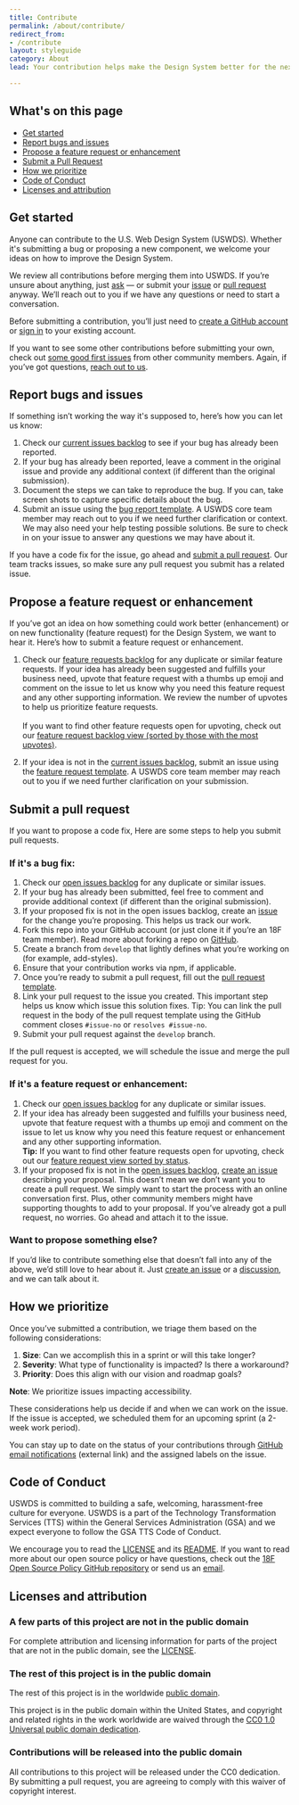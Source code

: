 ```yaml
---
title: Contribute
permalink: /about/contribute/
redirect_from:
- /contribute
layout: styleguide
category: About
lead: Your contribution helps make the Design System better for the next team that uses it.

---
```


## What's on this page

- [Get started](#get-started)
- [Report bugs and issues](#report-bugs-and-issues)
- [Propose a feature request or enhancement](#propose-a-feature-request-or-enhancement)
- [Submit a Pull Request](#submit-a-pull-request)
- [How we prioritize](#how-we-prioritize)
- [Code of Conduct](#code-of-conduct)
- [Licenses and attribution](#licenses-and-attribution)

## Get started

Anyone can contribute to the U.S. Web Design System (USWDS). Whether it's submitting a bug or proposing a new component, we welcome your ideas on how to improve the Design System.

We review all contributions before merging them into USWDS. If you’re unsure about anything, just [ask](uswds@gsa.gov) — or submit your [issue](https://docs.google.com/document/d/1CLNcJdmcK1LHU1NQIOcfA36oCyalNBOCYPTT0vdvnJY/edit#bookmark=kix.qd7q3abav6el) or [pull request](https://docs.google.com/document/d/1CLNcJdmcK1LHU1NQIOcfA36oCyalNBOCYPTT0vdvnJY/edit#bookmark=kix.pfifmfp0lps2) anyway. We’ll reach out to you if we have any questions or need to start a conversation.

Before submitting a contribution, you’ll just need to [create a GitHub account](https://github.com/join) or [sign in](https://github.com/login) to your existing account.  

If you want to see some other contributions before submitting your own, check out [some good first issues](https://github.com/uswds/uswds/issues?q=is%3Aissue+is%3Aopen+label%3A%22Good+First+Issue%22) from other community members. Again, if you’ve got questions,  [reach out to us](mailto:uswds@gsa.gov). 

## Report bugs and issues

If something isn’t working the way it's supposed to, here’s how you can let us know: 

1. Check our [current issues backlog](https://github.com/uswds/uswds/issues?q=is%3Aissue+is%3Aopen+label%3A%22Type%3A+Bug%22+) to see if your bug has already been reported.  
1. If your bug has already been reported, leave a comment in the original issue and provide any additional context (if different than the original submission). 
1. Document the steps we can take to reproduce the bug. If you can, take screen shots to capture specific details about the bug. 
1. Submit an issue using the [bug report template](https://github.com/uswds/uswds/issues/new?assignees=&labels=type%3A+bug&template=bug_report.md&title=). A USWDS core team member may reach out to you if we need further clarification or context. We may also need your help testing possible solutions. Be sure to check in on your issue to answer any questions we may have about it.
  
If you have a code fix for the issue, go ahead and [submit a pull request](https://github.com/uswds/uswds/compare). Our team tracks issues, so make sure any pull request you submit has a related issue.

## Propose a feature request or enhancement

If you’ve got an idea on how something could work better (enhancement) or on new functionality (feature request) for the Design System, we want to hear it. Here’s how to submit a feature request or enhancement.

1. Check our [feature requests backlog](https://github.com/uswds/uswds/issues?q=is%3Aissue+is%3Aopen+label%3A%22Type%3A+Feature+Request%22) for any duplicate or similar feature requests. If your idea has already been suggested and fulfills your business need, upvote that feature request with a thumbs up emoji and comment on the issue to let us know why you need this feature request and any other supporting information. We review the number of upvotes to help us prioritize feature requests. 
<br/><br/>If you want to find other feature requests open for upvoting, check out our [feature request backlog view (sorted by those with the most upvotes)](https://github.com/uswds/uswds/issues?q=is%3Aissue+is%3Aopen+label%3A%22Type%3A+Feature+Request%22+sort%3Areactions-desc). 

2. If your idea is not in the [current issues backlog](https://github.com/uswds/uswds/issues?q=is%3Aissue+is%3Aopen+label%3A%22Type%3A+Feature+Request%22), submit an issue using the [feature request template](https://github.com/uswds/uswds/issues/new?assignees=&labels=type%3A+feature+request&template=feature_request.md&title=).  A USWDS core team member may reach out to you if we need further clarification on your submission. 

## Submit a pull request

If you want to propose a code fix, Here are some steps to help you submit pull requests.

### If it's a bug fix:

1. Check our [open issues backlog](https://github.com/uswds/uswds/issues) for any duplicate or similar issues. 
1. If your bug has already been submitted, feel free to comment and provide additional context (if different than the original submission).  
1. If your proposed fix is not in the open issues backlog, create an [issue](https://github.com/uswds/uswds/issues/new/choose) for the change you’re proposing.  This helps us track our work. 
1. Fork this repo into your GitHub account (or just clone it if you’re an 18F team member). Read more about forking a repo on [GitHub](https://help.github.com/articles/fork-a-repo/). 
1. Create a branch from `develop` that lightly defines what you’re working on (for example, add-styles).
1. Ensure that your contribution works via npm, if applicable.
1. Once you’re ready to submit a pull request, fill out the [pull request template](https://github.com/uswds/uswds/compare).
1. Link your pull request to the issue you created. This important step helps us know which issue this solution fixes. Tip: You can link the pull request in the body of the pull request template using the GitHub comment closes `#issue-no` or `resolves #issue-no`. 
1. Submit your pull request against the `develop` branch. 

If the pull request is accepted, we will schedule the issue and merge the pull request for you. 

### If it's a feature request or enhancement:

1. Check our [open issues backlog](https://github.com/uswds/uswds/issues) for any duplicate or similar issues.
1. If your idea has already been suggested and fulfills your business need, upvote that feature request with a thumbs up emoji and comment on the issue to let us know why you need this feature request or enhancement and any other supporting information. 
<br/>**Tip:** If you want to find other feature requests open for upvoting, check out our [feature request view sorted by status](https://github.com/orgs/uswds/projects/8/views/18?sortedBy%5Bdirection%5D=asc&sortedBy%5BcolumnId%5D=Status).
1. If your proposed fix is not in the [open issues backlog](https://github.com/uswds/uswds/issues), [create an issue](https://github.com/uswds/uswds/issues/new?assignees=&labels=type%3A+feature+request&template=feature_request.md&title=) describing your proposal. This doesn’t mean we don’t want you to create a pull request. We simply want to start the process with an online conversation first. Plus, other community members might have supporting thoughts to add to your proposal. If you’ve already got a pull request, no worries. Go ahead and attach it to the issue. 

### Want to propose something else?

If you’d like to contribute something else that doesn’t fall into any of the above, we’d still love to hear about it. Just [create an issue](https://github.com/uswds/uswds/issues/new?assignees=&labels=type%3A+feature+request&template=feature_request.md&title=) or a [discussion](https://github.com/uswds/uswds/discussions), and we can talk about it.  

## How we prioritize

Once you’ve submitted a contribution, we triage them based on the following considerations:

1. **Size**: Can we accomplish this in a sprint or will this take longer? 
1. **Severity**: What type of functionality is impacted? Is there a workaround?
1. **Priority**: Does this align with our vision and roadmap goals? 

**Note**: We prioritize issues impacting accessibility. 

These considerations help us decide if and when we can work on the issue. If the issue is accepted, we scheduled them for an upcoming sprint (a 2-week work period).

You can stay up to date on the status of your contributions through [GitHub email notifications](https://docs.github.com/en/account-and-profile/managing-subscriptions-and-notifications-on-github/setting-up-notifications/configuring-notifications) (external link) and the assigned labels on the issue. 

## Code of Conduct

USWDS is committed to building a safe, welcoming, harassment-free culture for everyone. USWDS is a part of the Technology Transformation Services (TTS) within the General Services Administration (GSA) and we expect everyone to follow the GSA TTS Code of Conduct.

We encourage you to read the [LICENSE](https://github.com/uswds/uswds/blob/develop/LICENSE.md) and its [README](https://github.com/uswds/uswds/blob/develop/README.md). If you want to read more about our open source policy or have questions, check out the [18F Open Source Policy GitHub repository](https://github.com/18f/open-source-policy) or send us an [email](mailto:uswds@gsa.gov).

## Licenses and attribution

### A few parts of this project are not in the public domain

For complete attribution and licensing information for parts of the project that are not in the public domain, see the [LICENSE](https://github.com/uswds/uswds/blob/develop/LICENSE.md).

### The rest of this project is in the public domain

The rest of this project is in the worldwide [public domain](https://github.com/uswds/uswds/blob/develop/LICENSE.md).

This project is in the public domain within the United States, and copyright and related rights in the work worldwide are waived through the [CC0 1.0 Universal public domain dedication](https://creativecommons.org/publicdomain/zero/1.0/).

### Contributions will be released into the public domain

All contributions to this project will be released under the CC0 dedication. By submitting a pull request, you are agreeing to comply with this waiver of copyright interest.
